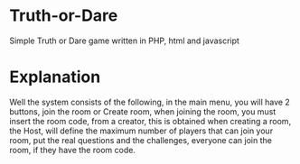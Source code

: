 # Truth-or-Dare
Simple Truth or Dare game written in PHP, html and javascript


# Explanation

Well the system consists of the following, in the main menu, you will have 2 buttons, join the room or Create room, when joining the room, you must insert the room code, from a creator, this is obtained when creating a room, the Host, will define the maximum number of players that can join your room, put the real questions and the challenges, everyone can join the room, if they have the room code.
